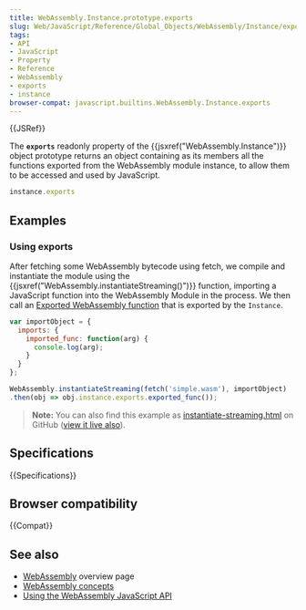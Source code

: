 ```yaml
---
title: WebAssembly.Instance.prototype.exports
slug: Web/JavaScript/Reference/Global_Objects/WebAssembly/Instance/exports
tags:
- API
- JavaScript
- Property
- Reference
- WebAssembly
- exports
- instance
browser-compat: javascript.builtins.WebAssembly.Instance.exports
---
```

{{JSRef}}

The **`exports`** readonly property of the
{{jsxref("WebAssembly.Instance")}} object prototype returns an object
containing as its members all the functions exported from the WebAssembly module
instance, to allow them to be accessed and used by JavaScript.

```js
instance.exports
```

## Examples

### Using exports

After fetching some WebAssembly bytecode using fetch, we compile and instantiate
the module using the
{{jsxref("WebAssembly.instantiateStreaming()")}} function,
importing a JavaScript function into the WebAssembly Module in the process. We
then call an
[Exported WebAssembly function](/en-US/docs/WebAssembly/Exported_functions) that
is exported by the `Instance`.

```js
var importObject = {
  imports: {
    imported_func: function(arg) {
      console.log(arg);
    }
  }
};

WebAssembly.instantiateStreaming(fetch('simple.wasm'), importObject)
.then(obj => obj.instance.exports.exported_func());
```

> **Note:** You can also find this example as
> [instantiate-streaming.html](https://github.com/mdn/webassembly-examples/blob/master/js-api-examples/instantiate-streaming.html)
> on GitHub
> ([view it live also](https://mdn.github.io/webassembly-examples/js-api-examples/instantiate-streaming.html)).

## Specifications

{{Specifications}}

## Browser compatibility

{{Compat}}

## See also

- [WebAssembly](/en-US/docs/WebAssembly) overview page
- [WebAssembly concepts](/en-US/docs/WebAssembly/Concepts)
- [Using the WebAssembly JavaScript API](/en-US/docs/WebAssembly/Using_the_JavaScript_API)
